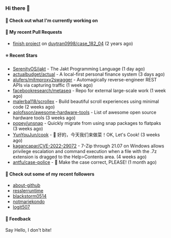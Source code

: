 ### Hi there 👋

#### 👷 Check out what I'm currently working on

#### 🔨 My recent Pull Requests

- [finish project](https://github.com/duytran0998/case_182_04/pull/1) on [duytran0998/case_182_04](https://github.com/duytran0998/case_182_04) (2 years ago)

#### ⭐ Recent Stars

- [SerenityOS/jakt](https://github.com/SerenityOS/jakt) - The Jakt Programming Language (1 day ago)
- [actualbudget/actual](https://github.com/actualbudget/actual) - A local-first personal finance system (3 days ago)
- [alufers/mitmproxy2swagger](https://github.com/alufers/mitmproxy2swagger) - Automagically reverse-engineer REST APIs via capturing traffic (1 week ago)
- [facebookresearch/metaseq](https://github.com/facebookresearch/metaseq) - Repo for external large-scale work (1 week ago)
- [malerba118/scrollex](https://github.com/malerba118/scrollex) - Build beautiful scroll experiences using minimal code (2 weeks ago)
- [aolofsson/awesome-hardware-tools](https://github.com/aolofsson/awesome-hardware-tools) - List of awesome open source hardware tools (3 weeks ago)
- [popey/unsnap](https://github.com/popey/unsnap) - Quickly migrate from using snap packages to flatpaks (3 weeks ago)
- [YunYouJun/cook](https://github.com/YunYouJun/cook) - 🍲 好的，今天我们来做菜！OK, Let&#39;s Cook! (3 weeks ago)
- [kagancapar/CVE-2022-29072](https://github.com/kagancapar/CVE-2022-29072) - 7-Zip through 21.07 on Windows allows privilege escalation and command execution when a file with the .7z extension is dragged to the Help&gt;Contents area. (4 weeks ago)
- [antfu/case-police](https://github.com/antfu/case-police) - 🚨 Make the case correct, PLEASE! (1 month ago)

#### 👯 Check out some of my recent followers

- [about-github](https://github.com/about-github)
- [resslerruntime](https://github.com/resslerruntime)
- [blackstorm0514](https://github.com/blackstorm0514)
- [notmariekondo](https://github.com/notmariekondo)
- [logit507](https://github.com/logit507)

#### 💬 Feedback

Say Hello, I don't bite!